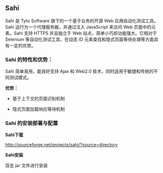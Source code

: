 ## Sahi

Sahi 是 Tyto Software 旗下的一个基于业务的开源 Web 应用自动化测试工具。Sahi 运行为一个代理服务器，并通过注入 JavaScript 来访问 Web 页面中的元素。Sahi 支持 HTTPS 并且独立于 Web 站点，简单小巧却功能强大。它相对于 Selenium 等自动化测试工具，在动态 ID 元素查找和隐式页面等待处理等方面具有一定的优势。

### Sahi 的特性和优势：

Sahi 简单易用，能良好支持 Ajax 和 Web2.0 技术，同时适用于敏捷和传统的不同测试模式。

**优势：**

   - 基于上下文的页面识别机制

   - 隐式页面加载响应等待机制

### Sahi 的安装部署与配置

**Sahi下载**

http://sourceforge.net/projects/sahi/?source=directory

**Sahi安装**

双击 jar 文件进行安装